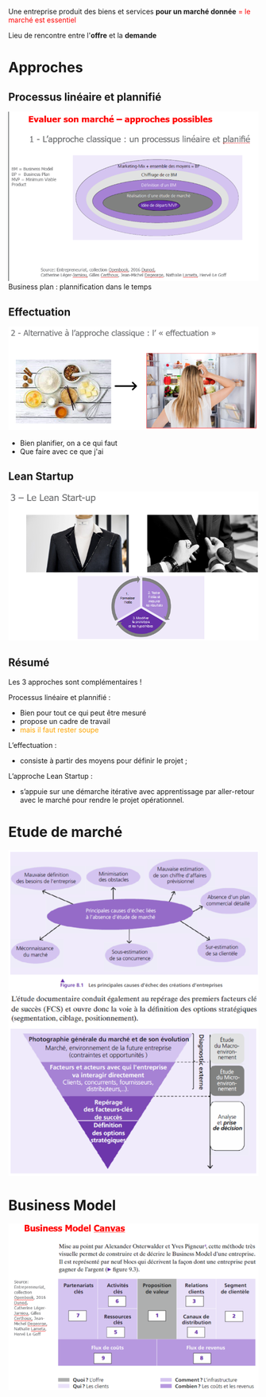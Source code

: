 

Une entreprise produit des biens et services **pour un marché donnée** <span style="color: red">= le marché est essentiel</span> 


Lieu de rencontre entre l'**offre** et la **demande**

# Approches 
## Processus linéaire et plannifié
![](Screen/2022-11-04-08-34-45.png)
Business plan : plannification dans le temps


## Effectuation
![](Screen/2022-11-04-08-38-05.png)
- Bien planifier, on a ce qui faut
- Que faire avec ce que j'ai

## Lean Startup

![](Screen/2022-11-04-08-42-39.png)

## Résumé

Les 3 approches sont complémentaires !

Processus linéaire et plannifié :
- Bien pour tout ce qui peut être mesuré
- propose un cadre de travail
- <span style="color: orange">mais il faut rester soupe</span> 

L’effectuation :
- consiste à partir des moyens pour définir le projet ;

L’approche Lean Startup :
- s’appuie sur une démarche itérative avec apprentissage par aller-retour avec le marché pour rendre le projet opérationnel.

# Etude de marché
![](Screen/2022-11-04-08-48-28.png)
![](Screen/2022-11-04-08-48-48.png)

# Business Model
![](Screen/2022-11-04-08-53-43.png)